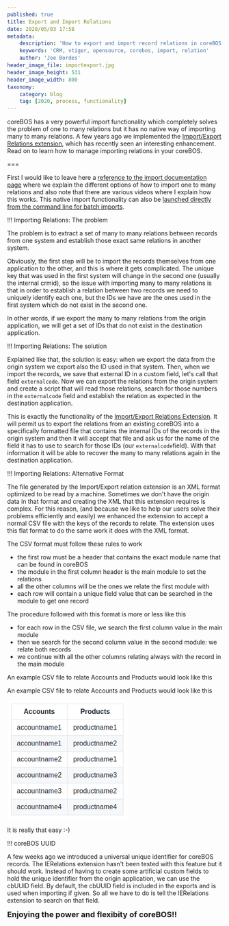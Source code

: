 ```yaml
---
published: true
title: Export and Import Relations
date: 2020/05/03 17:58
metadata:
    description: 'How to export and import record relations in coreBOS.'
    keywords: 'CRM, vtiger, opensource, corebos, import, relation'
    author: 'Joe Bordes'
header_image_file: importexport.jpg
header_image_height: 531
header_image_width: 800
taxonomy:
    category: blog
    tag: [2020, process, functionality]
---
```


coreBOS has a very powerful import functionality which completely solves the problem of one to many relations but it has no native way of importing many to many relations. A few years ago we implemented the [Import/Export Relations extension](https://github.com/tsolucio/coreBOSIERelations), which has recently seen an interesting enhancement. Read on to learn how to manage importing relations in your coreBOS.

===

First I would like to leave here a [reference to the import documentation page](https://corebos.com/documentation/doku.php?id=en:importingdata&noprocess=1) where we explain the different options of how to import one to many relations and also note that there are various videos where I explain how this works. This native import functionality can also be [launched directly from the command line for batch imports](https://corebos.com/documentation/doku.php?noprocess=1&id=en:adminmanual:businessmappings:import#corebos_based_import_process).

 !!! Importing Relations: The problem

The problem is to extract a set of many to many relations between records from one system and establish those exact same relations in another system.

Obviously, the first step will be to import the records themselves from one application to the other, and this is where it gets complicated. The unique key that was used in the first system will change in the second one (usually the internal crmid), so the issue with importing many to many relations is that in order to establish a relation between two records we need to uniquely identify each one, but the IDs we have are the ones used in the first system which do not exist in the second one.

In other words, if we export the many to many relations from the origin application, we will get a set of IDs that do not exist in the destination application.

!!! Importing Relations: The solution

Explained like that, the solution is easy: when we export the data from the origin system we export also the ID used in that system. Then, when we import the records, we save that external ID in a custom field, let's call that field `externalcode`. Now we can export the relations from the origin system and create a script that will read those relations, search for those numbers in the `externalcode` field and establish the relation as expected in the destination application.

This is exactly the functionality of the [Import/Export Relations Extension](https://github.com/tsolucio/coreBOSIERelations). It will permit us to export the relations from an existing coreBOS into a specifically formatted file that contains the internal IDs of the records in the origin system and then it will accept that file and ask us for the name of the field it has to use to search for those IDs (our `externalcode`field). With that information it will be able to recover the many to many relations again in the destination application.

!!! Importing Relations: Alternative Format

The file generated by the Import/Export relation extension is an XML format optimized to be read by a machine. Sometimes we don't have the origin data in that format and creating the XML that this extension requires is complex. For this reason, (and because we like to help our users solve their problems efficiently and easily) we enhanced the extension to accept a normal CSV file with the keys of the records to relate. The extension uses this flat format to do the same work it does with the XML format.

The CSV format must follow these rules to work

- the first row must be a header that contains the exact module name that can be found in coreBOS
- the module in the first column header is the main module to set the relations
- all the other columns will be the ones we relate the first module with
- each row will contain a unique field value that can be searched in the module to get one record

The procedure followed with this format is more or less like this

- for each row in the CSV file, we search the first column value in the main module
- then we search for the second column value in the second module: we relate both records
- we continue with all the other columns relating always with the record in the main module

An example CSV file to relate Accounts and Products would look like this

An example CSV file to relate Accounts and Products would look like this

![CSV Relations Format](IERelations.png)

It is really that easy :-)

 !!! coreBOS UUID

A few weeks ago we introduced a universal unique identifier for coreBOS records. The IERelations extension hasn't been tested with this feature but it should work. Instead of having to create some artificial custom fields to hold the unique identifier from the origin application, we can use the cbUUID field. By default, the cbUUID field is included in the exports and is used when importing if given. So all we have to do is tell the IERelations extension to search on that field.

**<span style="font-size:large">Enjoying the power and flexibity of coreBOS!!</span>**
